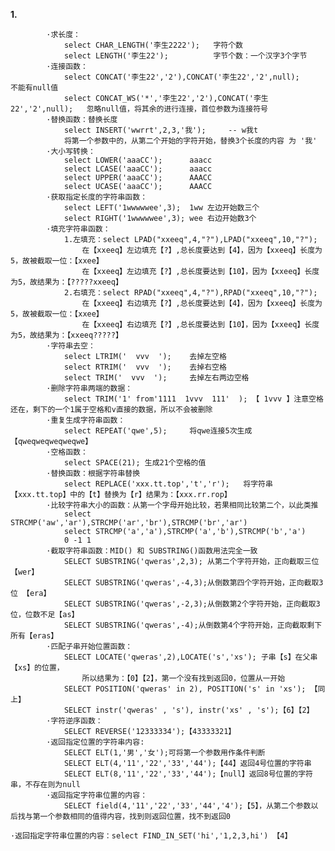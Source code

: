 
**1.**

            ·求长度：
                select CHAR_LENGTH('李生2222');   字符个数
                select LENGTH('李生22');          字节个数：一个汉字3个字节
            ·连接函数：
                select CONCAT('李生22','2'),CONCAT('李生22','2',null);          不能有null值
                select CONCAT_WS('*','李生22','2'),CONCAT('李生22','2',null);   忽略null值，将其余的进行连接，首位参数为连接符号
            ·替换函数：替换长度
                select INSERT('wwrrt',2,3,'我');     -- w我t
                将第一个参数中的，从第二个开始的字符开始，替换3个长度的内容 为 '我'
            ·大小写转换：
                select LOWER('aaaCC');      aaacc
                select LCASE('aaaCC');      aaacc   
                select UPPER('aaaCC');      AAACC
                select UCASE('aaaCC');      AAACC
            ·获取指定长度的字符串函数：
                select LEFT('1wwwwwee',3);  1ww 左边开始数三个
                select RIGHT('1wwwwwee',3); wee 右边开始数3个
            ·填充字符串函数：
                1.左填充：select LPAD("xxeeq",4,"?"),LPAD("xxeeq",10,"?"); 
                    在【xxeeq】左边填充【?】,总长度要达到【4】，因为【xxeeq】长度为5，故被截取一位：【xxee】
                    在【xxeeq】左边填充【?】,总长度要达到【10】，因为【xxeeq】长度为5，故结果为：【?????xxeeq】
                2.右填充：select RPAD("xxeeq",4,"?"),RPAD("xxeeq",10,"?");
                    在【xxeeq】右边填充【?】,总长度要达到【4】，因为【xxeeq】长度为5，故被截取一位：【xxee】
                    在【xxeeq】右边填充【?】,总长度要达到【10】，因为【xxeeq】长度为5，故结果为：【xxeeq?????】
            ·字符串去空：
                select LTRIM('  vvv  ');    去掉左空格
                select RTRIM('  vvv  ');    去掉右空格
                select TRIM('  vvv  ');     去掉左右两边空格
            ·删除字符串两端的数据：
                select TRIM('1' from'1111  1vvv  111'  ); 【 1vvv 】注意空格还在，剩下的一个1属于空格和v直接的数据，所以不会被删除
            ·重复生成字符串函数：
                select REPEAT('qwe',5);     将qwe连接5次生成 【qweqweqweqweqwe】
            ·空格函数：
                select SPACE(21); 生成21个空格的值
            ·替换函数：根据字符串替换
                select REPLACE('xxx.tt.top','t','r');   将字符串【xxx.tt.top】中的【t】替换为【r】结果为：【xxx.rr.rop】
            ·比较字符串大小的函数：从第一个字母开始比较，若果相同比较第二个，以此类推
                select STRCMP('aw','ar'),STRCMP('ar','br'),STRCMP('br','ar')
                select STRCMP('a','a'),STRCMP('a','b'),STRCMP('b','a')
                0 -1 1
            ·截取字符串函数：MID() 和 SUBSTRING()函数用法完全一致
                SELECT SUBSTRING('qweras',2,3); 从第二个字符开始，正向截取三位 【wer】
                SELECT SUBSTRING('qweras',-4,3);从倒数第四个字符开始，正向截取3位 【era】
                SELECT SUBSTRING('qweras',-2,3);从倒数第2个字符开始，正向截取3位，位数不足【as】
                SELECT SUBSTRING('qweras',-4);从倒数第4个字符开始，正向截取剩下所有【eras】
            ·匹配子串开始位置函数：
                SELECT LOCATE('qweras',2),LOCATE('s','xs'); 子串【s】在父串【xs】的位置，
                    所以结果为：【0】【2】，第一个没有找到返回0，位置从一开始
                SELECT POSITION('qweras' in 2), POSITION('s' in 'xs'); 【同上】
                SELECT instr('qweras' , 's'), instr('xs' , 's');【6】【2】
            ·字符逆序函数：
                SELECT REVERSE('12333334');【43333321】
            ·返回指定位置的字符串内容:
                SELECT ELT(1,'男','女');可将第一个参数用作条件判断
                SELECT ELT(4,'11','22','33','44');【44】返回4号位置的字符串
                SELECT ELT(8,'11','22','33','44');【null】返回8号位置的字符串，不存在则为null
            ·返回指定字符串位置的内容：
                SELECT field(4,'11','22','33','44','4');【5】，从第二个参数以后找与第一个参数相同的值得内容，找到则返回位置，找不到返回0
            ·返回指定字符串位置的内容：select FIND_IN_SET('hi','1,2,3,hi') 【4】